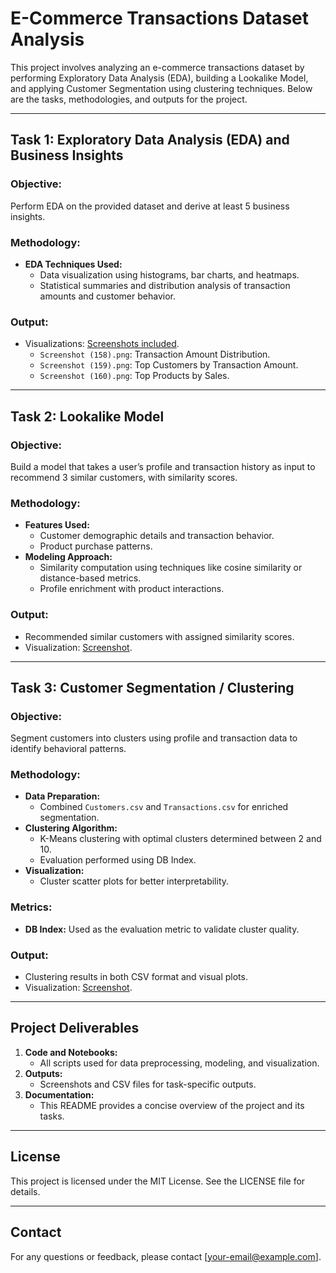 
# E-Commerce Transactions Dataset Analysis

This project involves analyzing an e-commerce transactions dataset by performing Exploratory Data Analysis (EDA), building a Lookalike Model, and applying Customer Segmentation using clustering techniques. Below are the tasks, methodologies, and outputs for the project.

---

## Task 1: Exploratory Data Analysis (EDA) and Business Insights

### Objective:

Perform EDA on the provided dataset and derive at least 5 business insights.

### Methodology:

- **EDA Techniques Used:**
  - Data visualization using histograms, bar charts, and heatmaps.
  - Statistical summaries and distribution analysis of transaction amounts and customer behavior.

### Output:

- Visualizations: [Screenshots included](screenshots/task1_outputs).
  - `Screenshot (158).png`: Transaction Amount Distribution.
  - `Screenshot (159).png`: Top Customers by Transaction Amount.
  - `Screenshot (160).png`: Top Products by Sales.

---

## Task 2: Lookalike Model

### Objective:

Build a model that takes a user’s profile and transaction history as input to recommend 3 similar customers, with similarity scores.

### Methodology:

- **Features Used:**
  - Customer demographic details and transaction behavior.
  - Product purchase patterns.
- **Modeling Approach:**
  - Similarity computation using techniques like cosine similarity or distance-based metrics.
  - Profile enrichment with product interactions.

### Output:

- Recommended similar customers with assigned similarity scores.
- Visualization: [Screenshot](Screenshot(161).png).

---

## Task 3: Customer Segmentation / Clustering

### Objective:

Segment customers into clusters using profile and transaction data to identify behavioral patterns.

### Methodology:

- **Data Preparation:**
  - Combined `Customers.csv` and `Transactions.csv` for enriched segmentation.
- **Clustering Algorithm:**
  - K-Means clustering with optimal clusters determined between 2 and 10.
  - Evaluation performed using DB Index.
- **Visualization:**
  - Cluster scatter plots for better interpretability.

### Metrics:

- **DB Index:** Used as the evaluation metric to validate cluster quality.

### Output:

- Clustering results in both CSV format and visual plots.
- Visualization: [Screenshot](Screenshot(162).png).

---

## Project Deliverables

1. **Code and Notebooks:**
   - All scripts used for data preprocessing, modeling, and visualization.
2. **Outputs:**
   - Screenshots and CSV files for task-specific outputs.
3. **Documentation:**
   - This README provides a concise overview of the project and its tasks.

---


## License

This project is licensed under the MIT License. See the LICENSE file for details.

---

## Contact

For any questions or feedback, please contact [your-email@example.com].
